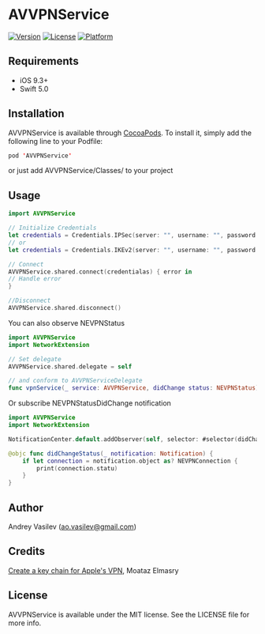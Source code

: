 # AVVPNService

[![Version](https://img.shields.io/cocoapods/v/AVVPNService.svg?style=flat)](https://cocoapods.org/pods/AVVPNService)
[![License](https://img.shields.io/cocoapods/l/AVVPNService.svg?style=flat)](https://cocoapods.org/pods/AVVPNService)
[![Platform](https://img.shields.io/cocoapods/p/AVVPNService.svg?style=flat)](https://cocoapods.org/pods/AVVPNService)

## Requirements
- iOS 9.3+
- Swift 5.0

## Installation

AVVPNService is available through [CocoaPods](https://cocoapods.org). To install
it, simply add the following line to your Podfile:

```swift
pod 'AVVPNService'
```
or just add AVVPNService/Classes/ to your project

## Usage

```swift
import AVVPNService

// Initialize Credentials
let credentials = Credentials.IPSec(server: "", username: "", password: "", shared: "")
// or
let credentials = Credentials.IKEv2(server: "", username: "", password: "", remoteId: "", localId: "")

// Connect
AVVPNService.shared.connect(credentialas) { error in
// Handle error
}

//Disconnect
AVVPNService.shared.disconnect()
```
You can also observe NEVPNStatus

```swift
import AVVPNService
import NetworkExtension

// Set delegate
AVVPNService.shared.delegate = self

// and conform to AVVPNServiceDelegate
func vpnService(_ service: AVVPNService, didChange status: NEVPNStatus)
```
Or subscribe NEVPNStatusDidChange notification

```swift
import AVVPNService
import NetworkExtension

NotificationCenter.default.addObserver(self, selector: #selector(didChangeStatus(_:)), name: NSNotification.Name.NEVPNStatusDidChange, object: nil)

@objc func didChangeStatus(_ notification: Notification) {
    if let connection = notification.object as? NEVPNConnection {
        print(connection.statu)
    }
}
```

## Author

Andrey Vasilev (ao.vasilev@gmail.com)

## Credits

[Create a key chain for Apple's VPN](http://blog.moatazthenervous.com/create-a-key-chain-for-apples-vpn/), Moataz Elmasry

## License

AVVPNService is available under the MIT license. See the LICENSE file for more info.
